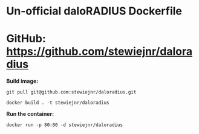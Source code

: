 # Un-official daloRADIUS Dockerfile

# GitHub: https://github.com/stewiejnr/daloradius


**Build image:**

`git pull git@github.com:stewiejnr/daloradius.git`

`docker build . -t stewiejnr/daloradius`

**Run the container:**

`docker run -p 80:80 -d stewiejnr/daloradius`
